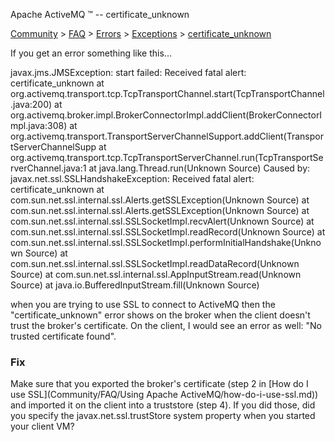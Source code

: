 Apache ActiveMQ ™ -- certificate_unknown 

[Community](community.md) > [FAQ](CommunityCommunity/Community/faq.md) > [Errors](Community/FAQCommunity/FAQ/Community/FAQ/errors.md) > [Exceptions](Community/FAQ/Errors/exceptions.md) > [certificate_unknown](Community/FAQ/Errors/Exceptions/certificateunknown.md)


If you get an error something like this...

javax.jms.JMSException: start failed: Received fatal alert: certificate_unknown
       at org.activemq.transport.tcp.TcpTransportChannel.start(TcpTransportChannel.java:200)
       at org.activemq.broker.impl.BrokerConnectorImpl.addClient(BrokerConnectorImpl.java:308)
       at org.activemq.transport.TransportServerChannelSupport.addClient(TransportServerChannelSupp
       at org.activemq.transport.tcp.TcpTransportServerChannel.run(TcpTransportServerChannel.java:1
       at java.lang.Thread.run(Unknown Source)
Caused by: javax.net.ssl.SSLHandshakeException: Received fatal alert: certificate_unknown
       at com.sun.net.ssl.internal.ssl.Alerts.getSSLException(Unknown Source)
       at com.sun.net.ssl.internal.ssl.Alerts.getSSLException(Unknown Source)
       at com.sun.net.ssl.internal.ssl.SSLSocketImpl.recvAlert(Unknown Source)
       at com.sun.net.ssl.internal.ssl.SSLSocketImpl.readRecord(Unknown Source)
       at com.sun.net.ssl.internal.ssl.SSLSocketImpl.performInitialHandshake(Unknown Source)
       at com.sun.net.ssl.internal.ssl.SSLSocketImpl.readDataRecord(Unknown Source)
       at com.sun.net.ssl.internal.ssl.AppInputStream.read(Unknown Source)
       at java.io.BufferedInputStream.fill(Unknown Source) 

when you are trying to use SSL to connect to ActiveMQ then the "certificate_unknown" error shows on the broker when the client doesn't trust the broker's certificate. On the client, I would see an error as well: "No trusted certificate found".

### Fix

Make sure that you exported the broker's certificate (step 2 in [How do I use SSL](Community/FAQ/Using Apache ActiveMQ/how-do-i-use-ssl.md)) and imported it on the client into a truststore (step 4). If you did those, did you specify the javax.net.ssl.trustStore system property when you started your client VM?

